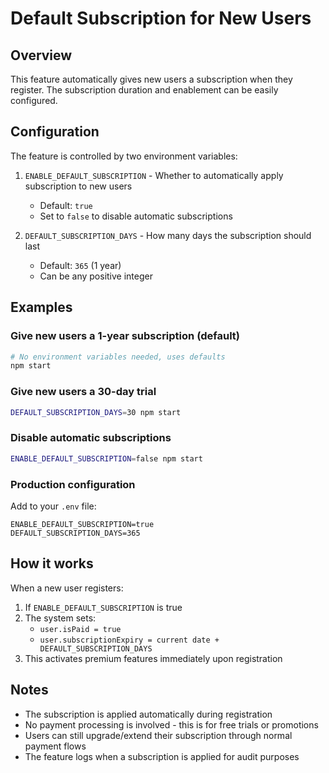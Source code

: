 # Default Subscription for New Users

## Overview
This feature automatically gives new users a subscription when they register. The subscription duration and enablement can be easily configured.

## Configuration

The feature is controlled by two environment variables:

1. `ENABLE_DEFAULT_SUBSCRIPTION` - Whether to automatically apply subscription to new users
   - Default: `true`
   - Set to `false` to disable automatic subscriptions

2. `DEFAULT_SUBSCRIPTION_DAYS` - How many days the subscription should last
   - Default: `365` (1 year)
   - Can be any positive integer

## Examples

### Give new users a 1-year subscription (default)
```bash
# No environment variables needed, uses defaults
npm start
```

### Give new users a 30-day trial
```bash
DEFAULT_SUBSCRIPTION_DAYS=30 npm start
```

### Disable automatic subscriptions
```bash
ENABLE_DEFAULT_SUBSCRIPTION=false npm start
```

### Production configuration
Add to your `.env` file:
```env
ENABLE_DEFAULT_SUBSCRIPTION=true
DEFAULT_SUBSCRIPTION_DAYS=365
```

## How it works

When a new user registers:
1. If `ENABLE_DEFAULT_SUBSCRIPTION` is true
2. The system sets:
   - `user.isPaid = true`
   - `user.subscriptionExpiry = current date + DEFAULT_SUBSCRIPTION_DAYS`
3. This activates premium features immediately upon registration

## Notes
- The subscription is applied automatically during registration
- No payment processing is involved - this is for free trials or promotions
- Users can still upgrade/extend their subscription through normal payment flows
- The feature logs when a subscription is applied for audit purposes